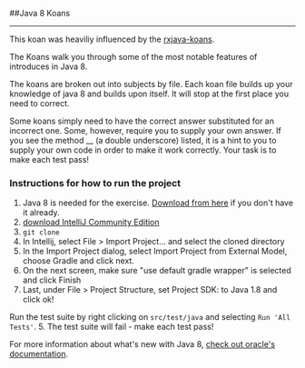 ##Java 8 Koans
___

This koan was heaviliy influenced by the [rxjava-koans](https://github.com/mutexkid/rxjava-koans).

The Koans walk you through some of the most notable features of introduces in Java 8.

The koans are broken out into subjects by file. Each koan file builds up your knowledge of java 8 and builds upon itself. It will stop at the first place you need to correct.

Some koans simply need to have the correct answer substituted for an incorrect one. Some, however, require you to supply your own answer. If you see the method __ (a double underscore) listed, it is a hint to you to supply your own code in order to make it work correctly. Your task is to make each test pass!


### Instructions for how to run the project

1. Java 8 is needed for the exercise. [Download from here](http://www.oracle.com/technetwork/java/javase/downloads/jdk8-downloads-2133151.html) if you don't have it already. 
2. [download IntelliJ Community Edition](https://www.jetbrains.com/idea/download/)
3. `git clone `
4. In Intellij, select File > Import Project... and select the cloned directory
5. In the Import Project dialog, select Import Project from External Model, choose Gradle and click next.
6. On the next screen, make sure "use default gradle wrapper" is selected and click Finish
7. Last, under File > Project Structure, set Project SDK: to Java 1.8 and click ok!

Run the test suite by right clicking on `src/test/java` and selecting `Run 'All Tests'`.
5. The test suite will fail - make each test pass!

For more information about what's new with Java 8, [check out oracle's documentation](http://www.oracle.com/technetwork/java/javase/8-whats-new-2157071.html).

